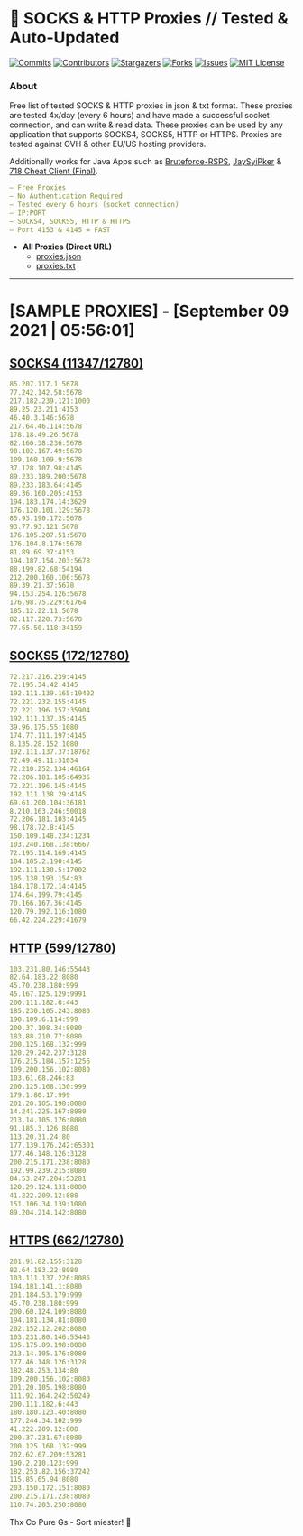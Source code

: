 <!-- MARKDOWN LINKS & IMAGES -->
<!-- https://www.markdownguide.org/basic-syntax/#reference-style-links -->
[contributors-shield]: https://img.shields.io/github/contributors/KaiBurton/free-proxies-autoupdated?style=for-the-badge
[contributors-url]: https://github.com/KaiBurton/free-proxies-autoupdated/graphs/contributors
[forks-shield]: https://img.shields.io/github/forks/KaiBurton/free-proxies-autoupdated?style=for-the-badge
[forks-url]: https://github.com/KaiBurton/free-proxies-autoupdated/network/members
[stars-shield]: https://img.shields.io/github/stars/KaiBurton/free-proxies-autoupdated?style=for-the-badge
[stars-url]: https://github.com/KaiBurton/free-proxies-autoupdated/stargazers
[issues-shield]: https://img.shields.io/github/issues/KaiBurton/free-proxies-autoupdated?style=for-the-badge
[issues-url]: https://github.com/KaiBurton/free-proxies-autoupdated/issues
[license-shield]: https://img.shields.io/github/license/KaiBurton/free-proxies-autoupdated?style=for-the-badge
[license-url]: https://github.com/KaiBurton/free-proxies-autoupdated/blob/main/LICENSE
[commit-shield]: https://img.shields.io/github/last-commit/KaiBurton/free-proxies-autoupdated?style=for-the-badge
[commit-url]: https://github.com/KaiBurton/free-proxies-autoupdated/commits/main

# 🎁 SOCKS & HTTP Proxies // Tested & Auto-Updated

[![Commits][commit-shield]][commit-url]
[![Contributors][contributors-shield]][contributors-url]
[![Stargazers][stars-shield]][stars-url]
[![Forks][forks-shield]][forks-url]
[![Issues][issues-shield]][issues-url]
[![MIT License][license-shield]][license-url]

### About
Free list of tested SOCKS & HTTP proxies in json & txt format. These proxies are tested 4x/day (every 6 hours) and have made a successful socket connection, and can write & read data. These proxies can be used by any application that supports SOCKS4, SOCKS5, HTTP or HTTPS. Proxies are tested against OVH & other EU/US hosting providers.

Additionally works for Java Apps such as [Bruteforce-RSPS](https://github.com/KaiBurton/Bruteforce-RSPS), [JaySyiPker](https://github.com/JayArrowz/JaySyiPker) & [718 Cheat Client (Final)](https://github.com/KaiBurton/718-Cheat-Client-Final). 

```yaml
— Free Proxies
— No Authentication Required
— Tested every 6 hours (socket connection)
— IP:PORT
— SOCKS4, SOCKS5, HTTP & HTTPS
— Port 4153 & 4145 = FAST
```

- **All Proxies (Direct URL)**
  - [proxies.json](https://raw.githubusercontent.com/KaiBurton/free-proxies-autoupdated/main/proxies.json)
  - [proxies.txt](https://raw.githubusercontent.com/KaiBurton/free-proxies-autoupdated/main/proxies.txt)

---

# [SAMPLE PROXIES] - [September 09 2021 | 05:56:01]

## [SOCKS4 (11347/12780)](https://raw.githubusercontent.com/KaiBurton/free-proxies-autoupdated/main/proxies-socks4.txt)
```yaml
85.207.117.1:5678
77.242.142.58:5678
217.182.239.121:1000
89.25.23.211:4153
46.40.3.146:5678
217.64.46.114:5678
178.18.49.26:5678
82.160.38.236:5678
90.102.167.49:5678
109.160.109.9:5678
37.128.107.98:4145
89.233.189.200:5678
89.233.183.64:4145
89.36.160.205:4153
194.183.174.14:3629
176.120.101.129:5678
85.93.190.172:5678
93.77.93.121:5678
176.105.207.51:5678
176.104.8.176:5678
81.89.69.37:4153
194.187.154.203:5678
88.199.82.68:54194
212.200.160.106:5678
89.39.21.37:5678
94.153.254.126:5678
176.98.75.229:61764
185.12.22.11:5678
82.117.228.73:5678
77.65.50.118:34159
```

## [SOCKS5 (172/12780)](https://raw.githubusercontent.com/KaiBurton/free-proxies-autoupdated/main/proxies-socks5.txt)
```yaml
72.217.216.239:4145
72.195.34.42:4145
192.111.139.165:19402
72.221.232.155:4145
72.221.196.157:35904
192.111.137.35:4145
39.96.175.55:1080
174.77.111.197:4145
8.135.28.152:1080
192.111.137.37:18762
72.49.49.11:31034
72.210.252.134:46164
72.206.181.105:64935
72.221.196.145:4145
192.111.138.29:4145
69.61.200.104:36181
8.210.163.246:50018
72.206.181.103:4145
98.178.72.8:4145
150.109.148.234:1234
103.240.168.138:6667
72.195.114.169:4145
184.185.2.190:4145
192.111.130.5:17002
195.138.193.154:83
184.178.172.14:4145
174.64.199.79:4145
70.166.167.36:4145
120.79.192.116:1080
66.42.224.229:41679
```

## [HTTP (599/12780)](https://raw.githubusercontent.com/KaiBurton/free-proxies-autoupdated/main/proxies-http.txt)
```yaml
103.231.80.146:55443
82.64.183.22:8080
45.70.238.180:999
45.167.125.129:9991
200.111.182.6:443
185.230.105.243:8080
190.109.6.114:999
200.37.108.34:8080
183.88.210.77:8080
200.125.168.132:999
120.29.242.237:3128
176.215.184.157:1256
109.200.156.102:8080
103.61.68.246:83
200.125.168.130:999
179.1.80.17:999
201.20.105.198:8080
14.241.225.167:8080
213.14.105.176:8080
91.185.3.126:8080
113.20.31.24:80
177.139.176.242:65301
177.46.148.126:3128
200.215.171.238:8080
192.99.239.215:8080
84.53.247.204:53281
120.29.124.131:8080
41.222.209.12:808
151.106.34.139:1080
89.204.214.142:8080
```

## [HTTPS (662/12780)](https://raw.githubusercontent.com/KaiBurton/free-proxies-autoupdated/main/proxies-https.txt)
```yaml
201.91.82.155:3128
82.64.183.22:8080
103.111.137.226:8085
194.181.141.1:8080
201.184.53.179:999
45.70.238.180:999
200.60.124.109:8080
194.181.134.81:8080
202.152.12.202:8080
103.231.80.146:55443
195.175.89.198:8080
213.14.105.176:8080
177.46.148.126:3128
182.48.253.134:80
109.200.156.102:8080
201.20.105.198:8080
111.92.164.242:50249
200.111.182.6:443
180.180.123.40:8080
177.244.34.102:999
41.222.209.12:808
200.37.231.67:8080
200.125.168.132:999
202.62.67.209:53281
190.2.210.123:999
182.253.82.156:37242
115.85.65.94:8080
203.150.172.151:8080
200.215.171.238:8080
110.74.203.250:8080
```



Thx Co Pure Gs - Sort miester! 💟